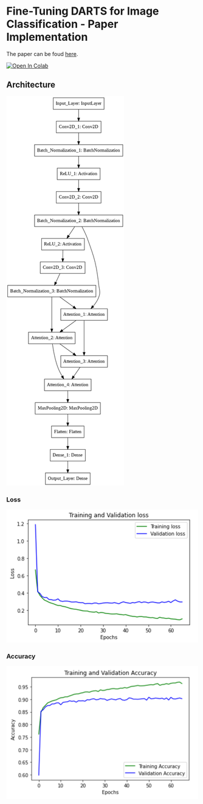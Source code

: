 # Fine-Tuning DARTS for Image Classification - Paper Implementation

The paper can be foud [here](https://arxiv.org/pdf/2006.09042.pdf).

<a href="https://colab.research.google.com/github/RohitGanji/fine-tuning-darts/blob/main/Fine_Tuning_DARTS_for_Image_Classification_Paper_Implementation.ipynb" target="_parent"><img src="https://colab.research.google.com/assets/colab-badge.svg" alt="Open In Colab"/></a>

## Architecture
![](architecture.png)

### Loss
![](loss.png)

### Accuracy
![](accuracy.png)
